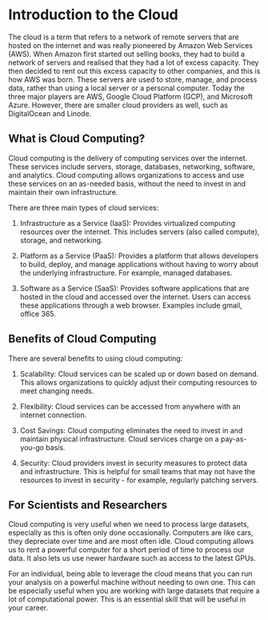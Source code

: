 # Introduction to the Cloud

The cloud is a term that refers to a network of remote servers that are hosted on the internet and was really pioneered by Amazon Web Services (AWS). When Amazon first started out selling books, they had to build a network of servers and realised that they had a lot of excess capacity. They then decided to rent out this excess capacity to other companies, and this is how AWS was born. These servers are used to store, manage, and process data, rather than using a local server or a personal computer. Today the three major players are AWS, Google Cloud Platform (GCP), and Microsoft Azure. However, there are smaller cloud providers as well, such as DigitalOcean and Linode.

## What is Cloud Computing?

Cloud computing is the delivery of computing services over the internet. These services include servers, storage, databases, networking, software, and analytics. Cloud computing allows organizations to access and use these services on an as-needed basis, without the need to invest in and maintain their own infrastructure.

There are three main types of cloud services:

1. Infrastructure as a Service (IaaS): Provides virtualized computing resources over the internet. This includes servers (also called compute), storage, and networking.

2. Platform as a Service (PaaS): Provides a platform that allows developers to build, deploy, and manage applications without having to worry about the underlying infrastructure. For example, managed databases.

3. Software as a Service (SaaS): Provides software applications that are hosted in the cloud and accessed over the internet. Users can access these applications through a web browser. Examples include gmail, office 365.

## Benefits of Cloud Computing

There are several benefits to using cloud computing:

1. Scalability: Cloud services can be scaled up or down based on demand. This allows organizations to quickly adjust their computing resources to meet changing needs.

2. Flexibility: Cloud services can be accessed from anywhere with an internet connection.

3. Cost Savings: Cloud computing eliminates the need to invest in and maintain physical infrastructure. Cloud services charge on a pay-as-you-go basis.

4. Security: Cloud providers invest in security measures to protect data and infrastructure. This is helpful for small teams that may not have the resources to invest in security - for example, regularly patching servers.

## For Scientists and Researchers

Cloud computing is very useful when we need to process large datasets, especially as this is often only done occasionally. Computers are like cars, they depreciate over time and are most often idle. Cloud computing allows us to rent a powerful computer for a short period of time to process our data. It also lets us use newer hardware such as access to the latest GPUs.

For an individual, being able to leverage the cloud means that you can run your analysis on a powerful machine without needing to own one. This can be especially useful when you are working with large datasets that require a lot of computational power. This is an essential skill that will be useful in your career.
